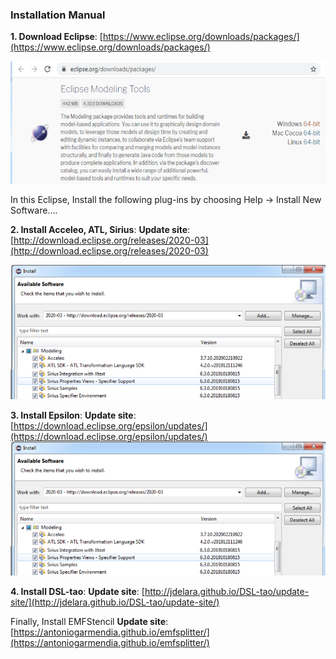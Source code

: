 ### Installation Manual

__1. Download Eclipse__: [https://www.eclipse.org/downloads/packages/](https://www.eclipse.org/downloads/packages/) 

![Select __Package__Modeling Tools](../assets/img/eclipse-modeling-tools.png)

In this Eclipse, Install the following plug-ins by choosing Help → Install New Software….

__2. Install Acceleo, ATL, Sirius__:
__Update site__: [http://download.eclipse.org/releases/2020-03](http://download.eclipse.org/releases/2020-03) 

![Select ATL__Acceleo__Sirius](../assets/img/atl-acceleo-sirius.png)

__3. Install Epsilon__:
__Update site__: [https://download.eclipse.org/epsilon/updates/](https://download.eclipse.org/epsilon/updates/) 
![Select Epsilon Core__Development Tools__EMF Integration__Concordance__Human Notation](../assets/img/atl-acceleo-sirius.png)

__4. Install DSL-tao__:
__Update site__: [http://jdelara.github.io/DSL-tao/update-site/](http://jdelara.github.io/DSL-tao/update-site/) 

Finally, Install EMFStencil
__Update site__: [https://antoniogarmendia.github.io/emfsplitter/](https://antoniogarmendia.github.io/emfsplitter/) 